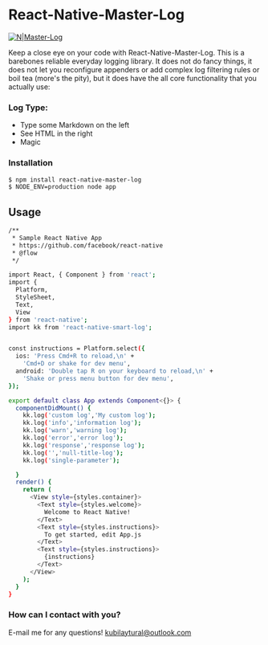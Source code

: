 # React-Native-Master-Log

[![N|Master-Log](http://icons.iconarchive.com/icons/rokey/popo-emotions/icons-390.jpg)](https://github.com/kubilaytural)

Keep a close eye on your code with React-Native-Master-Log.
This is a barebones reliable everyday logging library. It does not do fancy things, it does not let you reconfigure appenders or add complex log filtering rules or boil tea (more's the pity), but it does have the all core functionality that you actually use:

### Log Type:
  - Type some Markdown on the left
  - See HTML in the right
  - Magic

### Installation

```sh
$ npm install react-native-master-log
$ NODE_ENV=production node app
```

## Usage

```sh
/**
 * Sample React Native App
 * https://github.com/facebook/react-native
 * @flow
 */

import React, { Component } from 'react';
import {
  Platform,
  StyleSheet,
  Text,
  View
} from 'react-native';
import kk from 'react-native-smart-log';


const instructions = Platform.select({
  ios: 'Press Cmd+R to reload,\n' +
    'Cmd+D or shake for dev menu',
  android: 'Double tap R on your keyboard to reload,\n' +
    'Shake or press menu button for dev menu',
});

export default class App extends Component<{}> {
  componentDidMount() {
    kk.log('custom log','My custom log');
    kk.log('info','information log');
    kk.log('warn','warning log');
    kk.log('error','error log');
    kk.log('response','response log');
    kk.log('','null-title-log');
    kk.log('single-parameter');

  }
  render() {
    return (
      <View style={styles.container}>
        <Text style={styles.welcome}>
          Welcome to React Native!
        </Text>
        <Text style={styles.instructions}>
          To get started, edit App.js
        </Text>
        <Text style={styles.instructions}>
          {instructions}
        </Text>
      </View>
    );
  }
}


```

### How can I contact with you?

E-mail me for any questions! kubilaytural@outlook.com

